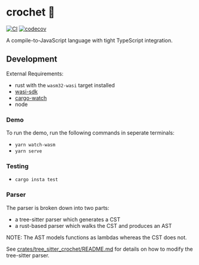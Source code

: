 # crochet 🧣

[![CI](https://github.com/crochet-lang/crochet/actions/workflows/ci.yml/badge.svg)](https://github.com/crochet-lang/crochet/actions/workflows/ci.yml)
[![codecov](https://codecov.io/gh/crochet-lang/crochet/branch/main/graph/badge.svg?token=0r6KE7snsL)](https://codecov.io/gh/crochet-lang/crochet)

A compile-to-JavaScript language with tight TypeScript integration.

## Development

External Requirements:

- rust with the `wasm32-wasi` target installed
- [wasi-sdk](https://github.com/WebAssembly/wasi-sdk)
- [cargo-watch](https://github.com/watchexec/cargo-watch)
- node

### Demo

To run the demo, run the following commands in seperate terminals:

- `yarn watch-wasm`
- `yarn serve`

### Testing

- `cargo insta test`

### Parser

The parser is broken down into two parts:

- a tree-sitter parser which generates a CST
- a rust-based parser which walks the CST and produces an AST

NOTE: The AST models functions as lambdas whereas the CST does not.

See [crates/tree_sitter_crochet/README.md](crates/tree_sitter_crochet/README.md)
for details on how to modify the tree-sitter parser.
